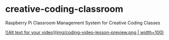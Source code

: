 # creative-coding-classroom
Raspberry Pi Classroom Management System for Creative Coding Classes

[![Alt text for your video](img/coding-video-lesson-preview.png | width=100)](http://www.youtube.com/watch?v=fO8TsDkmXYQ)

